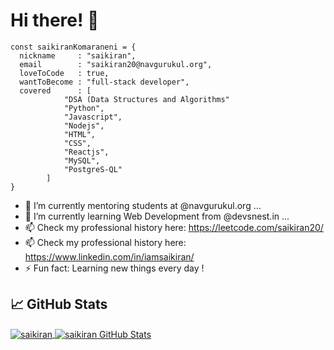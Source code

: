 # Hi there! 👋


```
const saikiranKomaraneni = {
  nickname     : "saikiran",
  email        : "saikiran20@navgurukul.org",
  loveToCode   : true,
  wantToBecome : "full-stack developer",
  covered      : [
            "DSA (Data Structures and Algorithms"
            "Python",
            "Javascript",
            "Nodejs",
            "HTML",
            "CSS",
            "Reactjs",
            "MySQL",
            "PostgreS-QL"
        ]
}
```

- 🔭 I’m currently mentoring students at @navgurukul.org  ...
- 🌱 I’m currently learning Web Development from @devsnest.in  ...    
- 📫 Check my professional history here: https://leetcode.com/saikiran20/
- 📫 Check my professional history here: https://www.linkedin.com/in/iamsaikiran/
- ⚡  Fun fact: Learning new things every day !


## &#x1f4c8; GitHub Stats

<a href="https://github.com/its-saikiran/its-saikiran">
  <img align="center" src="https://github-readme-stats.vercel.app/api/top-langs/?username=its-saikiran&hide=c%2B%2B,c,html&title_color=6aa6f8&text_color=8a919a&icon_color=6aa6f8&bg_color=0e1116" alt="saikiran" />
</a>

<a href="https://github.com/rachit1994/rachit1994">
  <img align="center" src="https://github-readme-stats.vercel.app/api?username=its-saikiran&show_icons=true&line_height=27&count_private=true&title_color=6aa6f8&text_color=8a919a&icon_color=6aa6f8&bg_color=0e1116" alt="saikiran GitHub Stats" />
</a>
